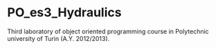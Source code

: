 # PO_es3_Hydraulics
Third laboratory of object oriented programming course in Polytechnic university of Turin (A.Y. 2012/2013).
